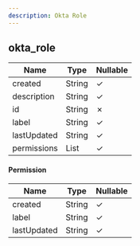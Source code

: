 ```yaml
---
description: Okta Role
---
```

okta_role
---------

| **Name**    | **Type**         | **Nullable** |
| ----------- | ---------------- | ------------ |
| created     | String           | &check;      |
| description | String           | &check;      |
| id          | String           | &cross;      |
| label       | String           | &check;      |
| lastUpdated | String           | &check;      |
| permissions | List<Permission> | &check;      |

#### Permission
| **Name**    | **Type** | **Nullable** |
| ----------- | -------- | ------------ |
| created     | String   | &check;      |
| label       | String   | &check;      |
| lastUpdated | String   | &check;      |
